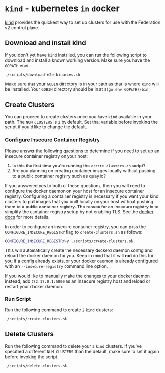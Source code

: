 # `kind` - `k`ubernetes `in` `d`ocker

[kind](https://github.com/kubernetes-sigs/kind) provides the quickest way to
set up clusters for use with the Federation v2 control plane.

## Download and Install kind

If you don't yet have `kind` installed, you can run the following script to
download and install a known working version. Make sure you have the `GOPATH` envi

```bash
./scripts/download-e2e-binaries.sh
```

Make sure that your `GOBIN` directory is in your path as that is where `kind`
will be installed. Your `GOBIN` directory should be in at `$(go env GOPATH)/bin`:

## Create Clusters

You can proceed to create clusters once you have `kind` available in your path.
The `NUM_CLUSTERS` is `2` by default. Set that variable before invoking the
script if you'd like to change the default.

### Configure Insecure Container Registry

Please answer the following questions to determine if you need to set up an
insecure container registry on your host:

1. Is this the first time you're running the `create-clusters.sh` script?
2. Are you planning on creating container images locally without pushing to a
public container registry such as quay.io?

If you answered yes to both of these questions, then you will need to
configure the docker daemon on your host for an insecure container registry.
Configuring a container registry is necessary if you want your kind clusters to
pull images that you built locally on your host without pushing them to a
public container registry. The reason for an insecure registry is to simplify
the container registry setup by not enabling TLS. See the [docker
docs](https://docs.docker.com/registry) for more details.

In order to configure an insecure container registry, you can pass the
`CONFIGURE_INSECURE_REGISTRY` flag to `create-clusters.sh` as follows:

```bash
CONFIGURE_INSECURE_REGISTRY=y ./scripts/create-clusters.sh
```

This will automatically create the necessary dockerd daemon config and reload
the docker daemon for you. Keep in mind that it will **not** do this for you
if a config already exists, or your docker daemon is already configured with an
`--insecure-registry` command line option.

If you would like to manually make the changes to your docker daemon instead,
add `172.17.0.1:5000` as an insecure registry host and reload or restart your
docker daemon.

### Run Script

Run the following command to create `2` `kind` clusters:

```bash
./scripts/create-clusters.sh
```

## Delete Clusters

Run the following command to delete your `2` `kind` clusters. If you've
specified a different `NUM_CLUSTERS` than the default, make sure to set it
again before invoking the script.

```bash
./scripts/delete-clusters.sh
```
